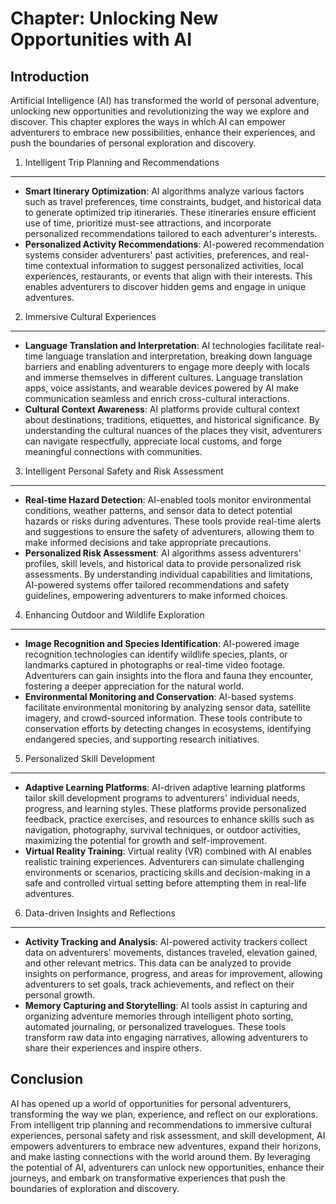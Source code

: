 Chapter: Unlocking New Opportunities with AI
============================================

Introduction
------------

Artificial Intelligence (AI) has transformed the world of personal adventure, unlocking new opportunities and revolutionizing the way we explore and discover. This chapter explores the ways in which AI can empower adventurers to embrace new possibilities, enhance their experiences, and push the boundaries of personal exploration and discovery.

1. Intelligent Trip Planning and Recommendations
------------------------------------------------

* **Smart Itinerary Optimization**: AI algorithms analyze various factors such as travel preferences, time constraints, budget, and historical data to generate optimized trip itineraries. These itineraries ensure efficient use of time, prioritize must-see attractions, and incorporate personalized recommendations tailored to each adventurer's interests.
* **Personalized Activity Recommendations**: AI-powered recommendation systems consider adventurers' past activities, preferences, and real-time contextual information to suggest personalized activities, local experiences, restaurants, or events that align with their interests. This enables adventurers to discover hidden gems and engage in unique adventures.

2. Immersive Cultural Experiences
---------------------------------

* **Language Translation and Interpretation**: AI technologies facilitate real-time language translation and interpretation, breaking down language barriers and enabling adventurers to engage more deeply with locals and immerse themselves in different cultures. Language translation apps, voice assistants, and wearable devices powered by AI make communication seamless and enrich cross-cultural interactions.
* **Cultural Context Awareness**: AI platforms provide cultural context about destinations, traditions, etiquettes, and historical significance. By understanding the cultural nuances of the places they visit, adventurers can navigate respectfully, appreciate local customs, and forge meaningful connections with communities.

3. Intelligent Personal Safety and Risk Assessment
--------------------------------------------------

* **Real-time Hazard Detection**: AI-enabled tools monitor environmental conditions, weather patterns, and sensor data to detect potential hazards or risks during adventures. These tools provide real-time alerts and suggestions to ensure the safety of adventurers, allowing them to make informed decisions and take appropriate precautions.
* **Personalized Risk Assessment**: AI algorithms assess adventurers' profiles, skill levels, and historical data to provide personalized risk assessments. By understanding individual capabilities and limitations, AI-powered systems offer tailored recommendations and safety guidelines, empowering adventurers to make informed choices.

4. Enhancing Outdoor and Wildlife Exploration
---------------------------------------------

* **Image Recognition and Species Identification**: AI-powered image recognition technologies can identify wildlife species, plants, or landmarks captured in photographs or real-time video footage. Adventurers can gain insights into the flora and fauna they encounter, fostering a deeper appreciation for the natural world.
* **Environmental Monitoring and Conservation**: AI-based systems facilitate environmental monitoring by analyzing sensor data, satellite imagery, and crowd-sourced information. These tools contribute to conservation efforts by detecting changes in ecosystems, identifying endangered species, and supporting research initiatives.

5. Personalized Skill Development
---------------------------------

* **Adaptive Learning Platforms**: AI-driven adaptive learning platforms tailor skill development programs to adventurers' individual needs, progress, and learning styles. These platforms provide personalized feedback, practice exercises, and resources to enhance skills such as navigation, photography, survival techniques, or outdoor activities, maximizing the potential for growth and self-improvement.
* **Virtual Reality Training**: Virtual reality (VR) combined with AI enables realistic training experiences. Adventurers can simulate challenging environments or scenarios, practicing skills and decision-making in a safe and controlled virtual setting before attempting them in real-life adventures.

6. Data-driven Insights and Reflections
---------------------------------------

* **Activity Tracking and Analysis**: AI-powered activity trackers collect data on adventurers' movements, distances traveled, elevation gained, and other relevant metrics. This data can be analyzed to provide insights on performance, progress, and areas for improvement, allowing adventurers to set goals, track achievements, and reflect on their personal growth.
* **Memory Capturing and Storytelling**: AI tools assist in capturing and organizing adventure memories through intelligent photo sorting, automated journaling, or personalized travelogues. These tools transform raw data into engaging narratives, allowing adventurers to share their experiences and inspire others.

Conclusion
----------

AI has opened up a world of opportunities for personal adventurers, transforming the way we plan, experience, and reflect on our explorations. From intelligent trip planning and recommendations to immersive cultural experiences, personal safety and risk assessment, and skill development, AI empowers adventurers to embrace new adventures, expand their horizons, and make lasting connections with the world around them. By leveraging the potential of AI, adventurers can unlock new opportunities, enhance their journeys, and embark on transformative experiences that push the boundaries of exploration and discovery.
